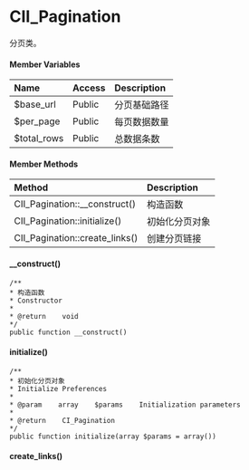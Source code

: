 # CII\_Pagination

分页类。

#### Member Variables

| Name | Access | Description |
| :--- | :--- | :--- |
| $base\_url | Public | 分页基础路径 |
| $per\_page | Public | 每页数据数量 |
| $total\_rows | Public | 总数据条数 |

#### Member Methods

| Method | Description |
| :--- | :--- |
| CII\_Pagination::\_\_construct\(\) | 构造函数 |
| CII\_Pagination::initialize\(\) | 初始化分页对象 |
| CII\_Pagination::create\_links\(\) | 创建分页链接 |

#### \_\_construct\(\)

```
/**
* 构造函数
* Constructor
*
* @return    void
*/
public function __construct()
```

#### initialize\(\)

```
/**
* 初始化分页对象
* Initialize Preferences
*
* @param    array    $params    Initialization parameters
*
* @return    CI_Pagination
*/
public function initialize(array $params = array())
```

#### create\_links\(\)




